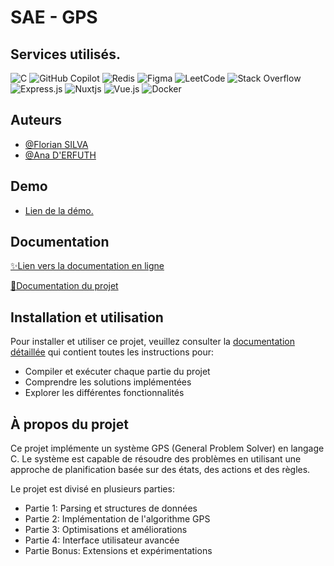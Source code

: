 # SAE - GPS

## Services utilisés.
![C](https://img.shields.io/badge/c-%2300599C.svg?style=for-the-badge&logo=c&logoColor=white)
![GitHub Copilot](https://img.shields.io/badge/github_copilot-8957E5?style=for-the-badge&logo=github-copilot&logoColor=white)
![Redis](https://img.shields.io/badge/redis-%23DD0031.svg?style=for-the-badge&logo=redis&logoColor=white)
![Figma](https://img.shields.io/badge/figma-%23F24E1E.svg?style=for-the-badge&logo=figma&logoColor=white)
![LeetCode](https://img.shields.io/badge/LeetCode-000000?style=for-the-badge&logo=LeetCode&logoColor=#d16c06)
![Stack Overflow](https://img.shields.io/badge/-Stackoverflow-FE7A16?style=for-the-badge&logo=stack-overflow&logoColor=white)
![Express.js](https://img.shields.io/badge/express.js-%23404d59.svg?style=for-the-badge&logo=express&logoColor=%2361DAFB)
![Nuxtjs](https://img.shields.io/badge/Nuxt-002E3B?style=for-the-badge&logo=nuxtdotjs&logoColor=#00DC82)
![Vue.js](https://img.shields.io/badge/vuejs-%2335495e.svg?style=for-the-badge&logo=vuedotjs&logoColor=%234FC08D)
![Docker](https://img.shields.io/badge/docker-%230db7ed.svg?style=for-the-badge&logo=docker&logoColor=white)

## Auteurs

- [@Florian SILVA](https://www.github.com/Achig4tsu)
- [@Ana D'ERFUTH](https://www.github.com/DfAnaIII)

## Demo

- [Lien de la démo.](https://sae.gofindr.fr/)

## Documentation

[✨Lien vers la documentation en ligne](https://sae.gofindr.fr/documentation)

[📄Documentation du projet](./DOCUMENTATION.md)

## Installation et utilisation

Pour installer et utiliser ce projet, veuillez consulter la [documentation détaillée](./DOCUMENTATION.md) qui contient toutes les instructions pour:

- Compiler et exécuter chaque partie du projet
- Comprendre les solutions implémentées
- Explorer les différentes fonctionnalités

## À propos du projet

Ce projet implémente un système GPS (General Problem Solver) en langage C. Le système est capable de résoudre des problèmes en utilisant une approche de planification basée sur des états, des actions et des règles.

Le projet est divisé en plusieurs parties:
- Partie 1: Parsing et structures de données
- Partie 2: Implémentation de l'algorithme GPS
- Partie 3: Optimisations et améliorations
- Partie 4: Interface utilisateur avancée
- Partie Bonus: Extensions et expérimentations

